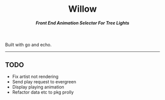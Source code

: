 <div align="center">

# Willow

##### Front End Animation Selector For Tree Lights
</div>

<br>

Built with go and echo.

<hr>

## TODO
* Fix artist not rendering
* Send play request to evergreen
* Display playing animation
* Refactor data etc to pkg prolly
